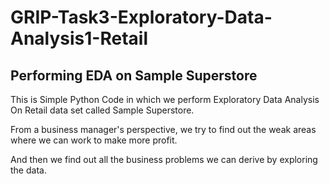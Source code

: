 # GRIP-Task3-Exploratory-Data-Analysis1-Retail
## Performing EDA on Sample Superstore

This is Simple Python Code in which we perform Exploratory Data Analysis On Retail data set called Sample Superstore.

From a business manager's perspective, we try to find out the weak areas where we can work to make more profit.

And then we find out all the business problems we can derive by exploring the data.
